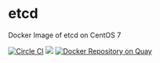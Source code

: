 # etcd
Docker Image of etcd on CentOS 7

[![Circle CI](https://circleci.com/gh/kz8s/etcd.svg?style=svg)](https://circleci.com/gh/kz8s/etcd)
[![](https://badge.imagelayers.io/kz8s/etcd:latest.svg)](https://imagelayers.io/?images=kz8s/etcd:latest 'Get your own badge on imagelayers.io')
[![Docker Repository on Quay](https://quay.io/repository/kz8s/etcd/status "Docker Repository on Quay")](https://quay.io/repository/kz8s/etcd)
